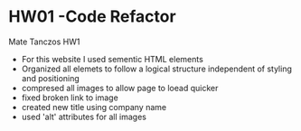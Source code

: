 # HW01 -Code Refactor
Mate Tanczos HW1

- For this website I used sementic HTML elements 
- Organized all elemets to follow a logical structure independent of styling and positioning
- compresed all images to allow page to loead quicker
- fixed broken link to image
- created new title using company name
- used 'alt' attributes for all images

